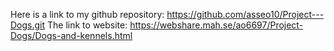Here is a link to my github repository: https://github.com/asseo10/Project---Dogs.git 
The link to website: https://webshare.mah.se/ao6697/Project-Dogs/Dogs-and-kennels.html
